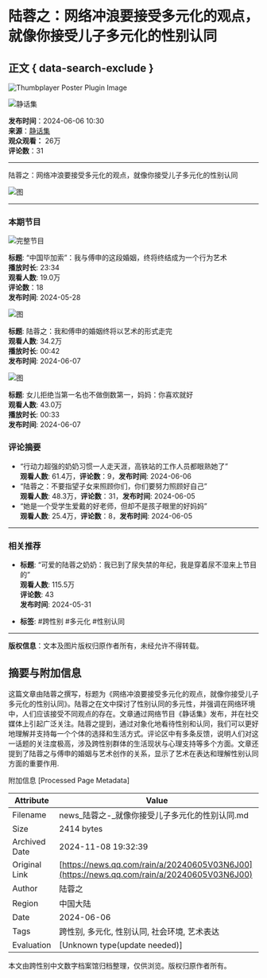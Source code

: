# 陆蓉之：网络冲浪要接受多元化的观点，就像你接受儿子多元化的性别认同

## 正文 { data-search-exclude }


![Thumbplayer Poster Plugin Image](https://puui.qpic.cn/vpic_cover/b1404bayt90/b1404bayt90_hz.jpg)

![静话集](https://inews.gtimg.com/news_ls/OEcCE2I3qZAPChvykf-e0KMO6lFvi18KfsVpRjgzzTPEEAA_200200/0)

**发布时间**：2024-06-06 10:30  
**来源**：[静话集](https://news.qq.com/omn/author/8QMc339c7YcYuz%2Fa7gJ1)  
**观众观看：** 26万  
**评论数**：31

---

陆蓉之：网络冲浪要接受多元化的观点，就像你接受儿子多元化的性别认同

![图](https://inews.gtimg.com/newsapp_bt/0/1218170947901_741/0)

---

### 本期节目

![完整节目](https://inews.gtimg.com/om_ls/Od76XXz0GykO5dd33vvKt3RApj7Rvt8BFrOPgmIP0Z6CgAA_870492/0)

**标题**: “中国毕加索”：我与傅申的这段婚姻，终将终结成为一个行为艺术  
**播放时长**: 23:34  
**观看人数**: 19.0万  
**评论数**：18  
**发布时间**: 2024-05-28

![图](https://inews.gtimg.com/om_ls/OReoDS-aeAHAGmqw_mNQveeqcRjxtVDQOzeSscGaeOhwQAA_870492/0)

**标题**: 陆蓉之：我和傅申的婚姻终将以艺术的形式走完  
**观看人数**: 34.2万  
**播放时长**: 00:42  
**发布时间**: 2024-06-07

![图](https://inews.gtimg.com/om_ls/O703XyhFy7AFSqNICM9Q6OGsVIii6ZALops6qx7NqArA4AA_870492/0)

**标题**: 女儿拒绝当第一名也不做倒数第一，妈妈：你喜欢就好  
**观看人数**: 43.0万  
**播放时长**: 00:33  
**发布时间**: 2024-06-07

### 评论摘要

- “行动力超强的奶奶习惯一人走天涯，高铁站的工作人员都眼熟她了”  
  **观看人数**: 61.4万，**评论数**：9，**发布时间**: 2024-06-06
- “陆蓉之：不要指望子女来照顾你们，你们要努力照顾好自己”  
  **观看人数**: 48.3万，**评论数**：31，**发布时间**: 2024-06-05
- “她是一个受学生爱戴的好老师，但却不是孩子眼里的好妈妈”  
  **观看人数**: 25.4万，**评论数**：8，**发布时间**: 2024-06-05

---

### 相关推荐

- **标题**: “可爱的陆蓉之奶奶：我已到了尿失禁的年纪，我是穿着尿不湿来上节目的”  
  **观看人数**: 115.5万  
  **评论数**: 43  
  **发布时间**: 2024-05-31

- **标签**: #跨性别 #多元化 #性别认同

---

**版权信息**：文本及图片版权归原作者所有，未经允许不得转载。

## 摘要与附加信息

<!-- tcd_abstract -->
这篇文章由陆蓉之撰写，标题为《网络冲浪要接受多元化的观点，就像你接受儿子多元化的性别认同》。陆蓉之在文中探讨了性别认同的多元性，并强调在网络环境中，人们应该接受不同观点的存在。文章通过网络节目《静话集》发布，并在社交媒体上引起广泛关注。陆蓉之提到，通过对象化地看待性别和认同，我们可以更好地理解并支持每一个个体的选择和生活方式。评论区中有多条反馈，说明人们对这一话题的关注度极高，涉及跨性别群体的生活现状与心理支持等多个方面。文章还提到了陆蓉之与傅申的婚姻与艺术创作的关系，显示了艺术在表达和理解性别认同方面的重要作用.
<!-- tcd_abstract_end -->

附加信息 [Processed Page Metadata]

| Attribute       | Value                                  |
|-----------------|----------------------------------------|
| Filename        | news_陆蓉之-_就像你接受儿子多元化的性别认同.md                             |
| Size            | 2414 bytes                           |
| Archived Date   | 2024-11-08 19:32:39                             |
| Original Link   | [https://news.qq.com/rain/a/20240605V03N6J00](https://news.qq.com/rain/a/20240605V03N6J00)                       |
| Author          | 陆蓉之                               |
| Region          | 中国大陆                               |
| Date            | 2024-06-06                                 |
| Tags            | 跨性别, 多元化, 性别认同, 社会环境, 艺术表达                                 |
| Evaluation            | [Unknown type(update needed)]                                 |
<!-- tcd_table_end -->

本文由跨性别中文数字档案馆归档整理，仅供浏览。版权归原作者所有。
